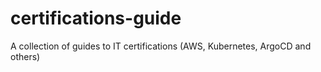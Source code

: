 # certifications-guide
A collection of guides to IT certifications (AWS, Kubernetes, ArgoCD and others)
